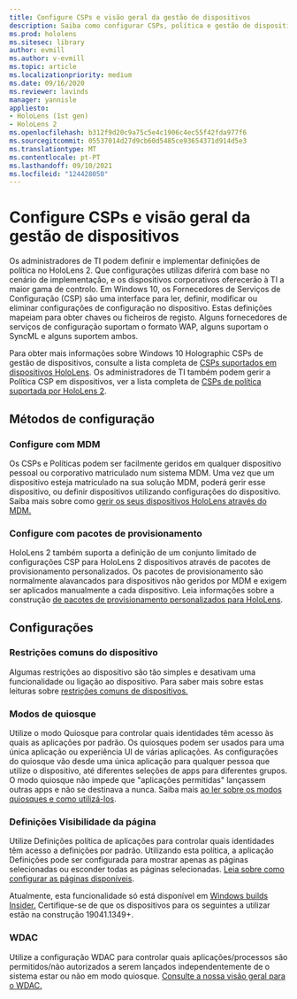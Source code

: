 ```yaml
---
title: Configure CSPs e visão geral da gestão de dispositivos
description: Saiba como configurar CSPs, política e gestão de dispositivos usando a Gestão de Dispositivos Móveis e pacotes de provisionamento.
ms.prod: hololens
ms.sitesec: library
author: evmill
ms.author: v-evmill
ms.topic: article
ms.localizationpriority: medium
ms.date: 09/16/2020
ms.reviewer: lavinds
manager: yannisle
appliesto:
- HoloLens (1st gen)
- HoloLens 2
ms.openlocfilehash: b312f9d20c9a75c5e4c1906c4ec55f42fda977f6
ms.sourcegitcommit: 05537014d27d9cb60d5485ce93654371d914d5e3
ms.translationtype: MT
ms.contentlocale: pt-PT
ms.lasthandoff: 09/10/2021
ms.locfileid: "124428050"
---
```

# <a name="configure-csps-and-device-management-overview"></a>Configure CSPs e visão geral da gestão de dispositivos

Os administradores de TI podem definir e implementar definições de política no HoloLens 2. Que configurações utilizas diferirá com base no cenário de implementação, e os dispositivos corporativos oferecerão à TI a maior gama de controlo. Em Windows 10, os Fornecedores de Serviços de Configuração (CSP) são uma interface para ler, definir, modificar ou eliminar configurações de configuração no dispositivo. Estas definições mapeiam para obter chaves ou ficheiros de registo. Alguns fornecedores de serviços de configuração suportam o formato WAP, alguns suportam o SyncML e alguns suportem ambos.

Para obter mais informações sobre Windows 10 Holographic CSPs de gestão de dispositivos, consulte a lista completa de [CSPs suportados em dispositivos HoloLens](/windows/client-management/mdm/configuration-service-provider-reference#hololens).
Os administradores de TI também podem gerir a Política CSP em dispositivos, ver a lista completa de [CSPs de política suportada por HoloLens 2](/windows/client-management/mdm/policy-csps-supported-by-hololens2).

## <a name="configuration-methods"></a>Métodos de configuração

### <a name="configure-with-mdm"></a>Configure com MDM

Os CSPs e Políticas podem ser facilmente geridos em qualquer dispositivo pessoal ou corporativo matriculado num sistema MDM. Uma vez que um dispositivo esteja matriculado na sua solução MDM, poderá gerir esse dispositivo, ou definir dispositivos utilizando configurações do dispositivo. Saiba mais sobre como [gerir os seus dispositivos HoloLens através do MDM.](hololens-mdm-configure.md)

### <a name="configure-with-provisioning-packages"></a>Configure com pacotes de provisionamento

HoloLens 2 também suporta a definição de um conjunto limitado de configurações CSP para HoloLens 2 dispositivos através de pacotes de provisionamento personalizados. Os pacotes de provisionamento são normalmente alavancados para dispositivos não geridos por MDM e exigem ser aplicados manualmente a cada dispositivo. Leia informações sobre a construção [de pacotes de provisionamento personalizados para HoloLens](hololens-provisioning.md).

## <a name="configurations"></a>Configurações

### <a name="common-device-restrictions"></a>Restrições comuns do dispositivo

Algumas restrições ao dispositivo são tão simples e desativam uma funcionalidade ou ligação ao dispositivo. Para saber mais sobre estas leituras sobre [restrições comuns de dispositivos.](hololens-common-device-restrictions.md)

### <a name="kiosk-modes"></a>Modos de quiosque

Utilize o modo Quiosque para controlar quais identidades têm acesso às quais as aplicações por padrão. Os quiosques podem ser usados para uma única aplicação ou experiência UI de várias aplicações. As configurações do quiosque vão desde uma única aplicação para qualquer pessoa que utilize o dispositivo, até diferentes seleções de apps para diferentes grupos. O modo quiosque não impede que "aplicações permitidas" lançassem outras apps e não se destinava a nunca. Saiba mais [ao ler sobre os modos quiosques e como utilizá-los](hololens-kiosk.md).

### <a name="settings-page-visibility"></a>Definições Visibilidade da página

Utilize Definições política de aplicações para controlar quais identidades têm acesso a definições por padrão. Utilizando esta política, a aplicação Definições pode ser configurada para mostrar apenas as páginas selecionadas ou esconder todas as páginas selecionadas. [Leia sobre como configurar as páginas disponíveis](settings-uri-list.md).

Atualmente, esta funcionalidade só está disponível em [Windows builds Insider.](hololens-insider.md) Certifique-se de que os dispositivos para os seguintes a utilizar estão na construção 19041.1349+.

### <a name="wdac"></a>WDAC

Utilize a configuração WDAC para controlar quais aplicações/processos são permitidos/não autorizados a serem lançados independentemente de o sistema estar ou não em modo quiosque.
[Consulte a nossa visão geral para o WDAC.](windows-defender-application-control-wdac.md)
